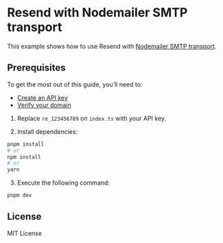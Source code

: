 # Resend with Nodemailer SMTP transport

This example shows how to use Resend with [Nodemailer SMTP transport](https://nodemailer.com/smtp/).

## Prerequisites

To get the most out of this guide, you’ll need to:

* [Create an API key](https://resend.com/api-keys)
* [Verify your domain](https://resend.com/domains)

1. Replace `re_123456789` on `index.ts` with your API key.

2. Install dependencies:

```sh
pnpm install
# or
npm install
# or
yarn
```

3. Execute the following command:

```sh
pnpm dev
```

## License

MIT License
